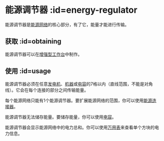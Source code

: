 # 能源调节器 :id=energy-regulator

能源调节器是[能源网络](/Electric-Machines)的核心部分，有了它，能量才能进行传输。

## 获取 :id=obtaining

能源调节器可以在[增强型工作台](/Enhanced-Crafting-Table)中制作。

## 使用 :id=usage

能源调节器必须在任意[发电机](/Electric-Machines#energy-generation)、[机器](/Electric-Machines#machines)或[电容](/Energy-Capacitors)的7格以内（直线范围，不能是对角线）。它会在每个连接的部分之间传输能量。

每个能源网络只能有1个能源调节器。要扩展能源网络的范围，你可以使用[能源连接器](/Energy-Capacitors)。

能源调节器无法储存能量。要储存能量，你可以使用[电容](/Energy-Connector)。

能源调节器会显示能源网络中的电力总和。你可以使用[万用表](/Technical-Gadgets#multimeter)来查看单个方块的电力信息。
 